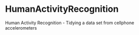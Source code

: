 # HumanActivityRecognition
Human Activity Recognition - Tidying a data set from cellphone accelerometers
